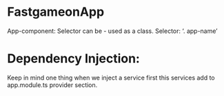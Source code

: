 # FastgameonApp
App-component:
Selector can be - used as a class.
Selector: ‘.  app-name’

# Dependency Injection:
Keep in mind one thing when we inject a service first this services add to app.module.ts provider section.  

